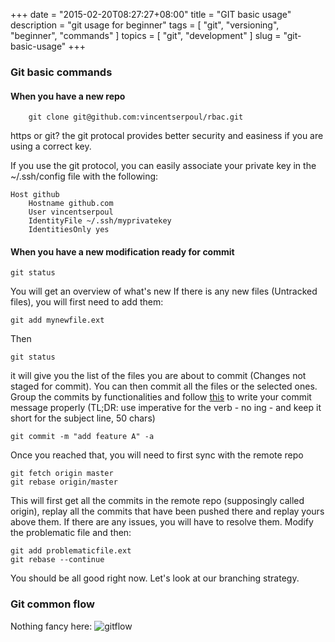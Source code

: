 +++
date = "2015-02-20T08:27:27+08:00"
title = "GIT basic usage"
description = "git usage for beginner"
tags = [ "git", "versioning", "beginner", "commands" ]
topics = [ "git", "development" ]
slug = "git-basic-usage"
+++

### Git basic commands

#### When you have a new repo
```shell
    git clone git@github.com:vincentserpoul/rbac.git
```

https or git? the git protocal provides better security and easiness if you are using a correct key.

If you use the git protocol, you can easily associate your private key in the ~/.ssh/config file with the following:

```
Host github
    Hostname github.com
    User vincentserpoul
    IdentityFile ~/.ssh/myprivatekey
    IdentitiesOnly yes
```

#### When you have a new modification ready for commit

```shell
git status
```

You will get an overview of what's new
If there is any new files (Untracked files), you will first need to add them:

```shell
git add mynewfile.ext
```

Then

```shell
git status
```

it will give you the list of the files you are about to commit (Changes not staged for commit).
You can then commit all the files or the selected ones.
Group the commits by functionalities and follow [this](http://chris.beams.io/posts/git-commit/) to write your commit message properly (TL;DR: use imperative for the verb - no ing - and keep it short for the subject line, 50 chars)

```shell
git commit -m "add feature A" -a
```

Once you reached that, you will need to first sync with the remote repo

```shell
git fetch origin master
git rebase origin/master
```

This will first get all the commits in the remote repo (supposingly called origin), replay all the commits that have been pushed there and replay yours above them.
If there are any issues, you will have to resolve them.
Modify the problematic file and then:

```shell
git add problematicfile.ext
git rebase --continue
```

You should be all good right now.
Let's look at our branching strategy.

### Git common flow

Nothing fancy here:
![gitflow](http://nvie.com/img/git-model@2x.png)